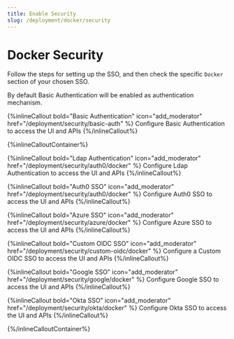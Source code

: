 ```yaml
---
title: Enable Security
slug: /deployment/docker/security
---
```


# Docker Security

Follow the steps for setting up the SSO, and then check the specific `Docker` section of your chosen SSO.

<Note>

By default Basic Authentication will be enabled as authentication mechanism.

{%inlineCallout
    bold="Basic Authentication"
    icon="add_moderator"
    href="/deployment/security/basic-auth" %}
Configure Basic Authentication to access the UI and APIs
{%/inlineCallout%}

</Note>

{%inlineCalloutContainer%}

{%inlineCallout
    bold="Ldap Authentication"
    icon="add_moderator"
    href="/deployment/security/auth0/docker" %}
Configure Ldap Authentication to access the UI and APIs
{%/inlineCallout%}

{%inlineCallout
    bold="Auth0 SSO"
    icon="add_moderator"
    href="/deployment/security/auth0/docker" %}
Configure Auth0 SSO to access the UI and APIs
{%/inlineCallout%}

{%inlineCallout
    bold="Azure SSO"
    icon="add_moderator"
    href="/deployment/security/azure/docker" %}
Configure Azure SSO to access the UI and APIs
{%/inlineCallout%}

{%inlineCallout
    bold="Custom OIDC SSO"
    icon="add_moderator"
    href="/deployment/security/custom-oidc/docker" %}
Configure a Custom OIDC SSO to access the UI and APIs
{%/inlineCallout%}

{%inlineCallout
    bold="Google SSO"
    icon="add_moderator"
    href="/deployment/security/google/docker" %}
Configure Google SSO to access the UI and APIs
{%/inlineCallout%}

{%inlineCallout
    bold="Okta SSO"
    icon="add_moderator"
    href="/deployment/security/okta/docker" %}
Configure Okta SSO to access the UI and APIs
{%/inlineCallout%}

{%/inlineCalloutContainer%}
